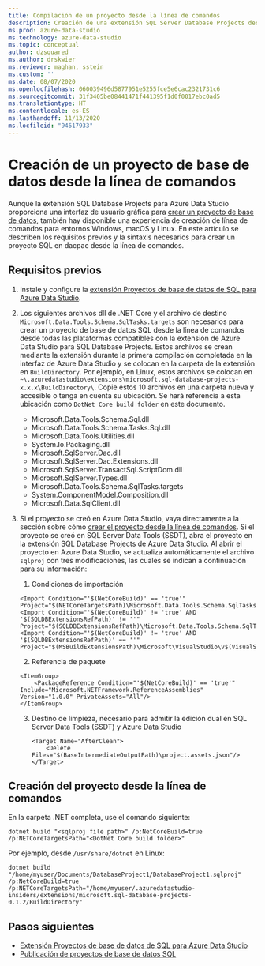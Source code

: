 ```yaml
---
title: Compilación de un proyecto desde la línea de comandos
description: Creación de una extensión SQL Server Database Projects desde la línea de comandos
ms.prod: azure-data-studio
ms.technology: azure-data-studio
ms.topic: conceptual
author: dzsquared
ms.author: drskwier
ms.reviewer: maghan, sstein
ms.custom: ''
ms.date: 08/07/2020
ms.openlocfilehash: 060039496d5877951e5255fce5e6cac2321731c6
ms.sourcegitcommit: 31f3405be08441471f441395f1d0f0017ebc0ad5
ms.translationtype: HT
ms.contentlocale: es-ES
ms.lasthandoff: 11/13/2020
ms.locfileid: "94617933"
---
```

# <a name="build-a-database-project-from-command-line"></a>Creación de un proyecto de base de datos desde la línea de comandos

Aunque la extensión SQL Database Projects para Azure Data Studio proporciona una interfaz de usuario gráfica para [crear un proyecto de base de datos](sql-database-project-extension-build.md), también hay disponible una experiencia de creación de línea de comandos para entornos Windows, macOS y Linux. En este artículo se describen los requisitos previos y la sintaxis necesarios para crear un proyecto SQL en dacpac desde la línea de comandos.

## <a name="prerequisites"></a>Requisitos previos

1. Instale y configure la [extensión Proyectos de base de datos de SQL para Azure Data Studio](sql-database-project-extension.md).

2. Los siguientes archivos dll de .NET Core y el archivo de destino `Microsoft.Data.Tools.Schema.SqlTasks.targets` son necesarios para crear un proyecto de base de datos SQL desde la línea de comandos desde todas las plataformas compatibles con la extensión de Azure Data Studio para SQL Database Projects. Estos archivos se crean mediante la extensión durante la primera compilación completada en la interfaz de Azure Data Studio y se colocan en la carpeta de la extensión en `BuildDirectory`.  Por ejemplo, en Linux, estos archivos se colocan en `~\.azuredatastudio\extensions\microsoft.sql-database-projects-x.x.x\BuildDirectory\`.  Copie estos 10 archivos en una carpeta nueva y accesible o tenga en cuenta su ubicación.  Se hará referencia a esta ubicación como `DotNet Core build folder` en este documento.

    - Microsoft.Data.Tools.Schema.Sql.dll
    - Microsoft.Data.Tools.Schema.Tasks.Sql.dll
    - Microsoft.Data.Tools.Utilities.dll
    - System.Io.Packaging.dll
    - Microsoft.SqlServer.Dac.dll
    - Microsoft.SqlServer.Dac.Extensions.dll
    - Microsoft.SqlServer.TransactSql.ScriptDom.dll
    - Microsoft.SqlServer.Types.dll
    - Microsoft.Data.Tools.Schema.SqlTasks.targets
    - System.ComponentModel.Composition.dll
    - Microsoft.Data.SqlClient.dll

3. Si el proyecto se creó en Azure Data Studio, vaya directamente a la sección sobre cómo [crear el proyecto desde la línea de comandos](#build-the-project-from-the-command-line). Si el proyecto se creó en SQL Server Data Tools (SSDT), abra el proyecto en la extensión SQL Database Projects de Azure Data Studio.  Al abrir el proyecto en Azure Data Studio, se actualiza automáticamente el archivo `sqlproj` con tres modificaciones, las cuales se indican a continuación para su información:

    1. Condiciones de importación

    ```console
    <Import Condition="'$(NetCoreBuild)' == 'true'" Project="$(NETCoreTargetsPath)\Microsoft.Data.Tools.Schema.SqlTasks.targets"/> 
    <Import Condition="'$(NetCoreBuild)' != 'true' AND '$(SQLDBExtensionsRefPath)' != ''" Project="$(SQLDBExtensionsRefPath)\Microsoft.Data.Tools.Schema.SqlTasks.targets"/>
    <Import Condition="'$(NetCoreBuild)' != 'true' AND '$(SQLDBExtensionsRefPath)' == ''" Project="$(MSBuildExtensionsPath)\Microsoft\VisualStudio\v$(VisualStudioVersion)\SSDT\Microsoft.Data.Tools.Schema.SqlTasks.targets"/>
    ```

    2. Referencia de paquete

    ```console
    <ItemGroup>
        <PackageReference Condition="'$(NetCoreBuild)' == 'true'" Include="Microsoft.NETFramework.ReferenceAssemblies" Version="1.0.0" PrivateAssets="All"/>
    </ItemGroup>
    ```

    3. Destino de limpieza, necesario para admitir la edición dual en SQL Server Data Tools (SSDT) y Azure Data Studio

        ```console
        <Target Name="AfterClean">
            <Delete Files="$(BaseIntermediateOutputPath)\project.assets.json"/>
        </Target>
        ```

## <a name="build-the-project-from-the-command-line"></a>Creación del proyecto desde la línea de comandos

En la carpeta .NET completa, use el comando siguiente:

```console
dotnet build "<sqlproj file path>" /p:NetCoreBuild=true /p:NETCoreTargetsPath="<DotNet Core build folder>"
```

Por ejemplo, desde `/usr/share/dotnet` en Linux:

```console
dotnet build "/home/myuser/Documents/DatabaseProject1/DatabaseProject1.sqlproj" /p:NetCoreBuild=true /p:NETCoreTargetsPath="/home/myuser/.azuredatastudio-insiders/extensions/microsoft.sql-database-projects-0.1.2/BuildDirectory"  
```

## <a name="next-steps"></a>Pasos siguientes

- [Extensión Proyectos de base de datos de SQL para Azure Data Studio](sql-database-project-extension.md)
- [Publicación de proyectos de base de datos SQL](sql-database-project-extension-build.md#publish-a-database-project)
